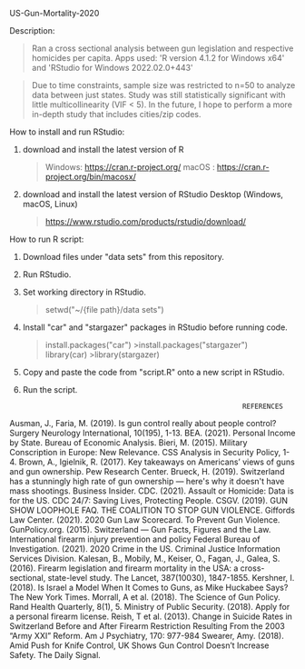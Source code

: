 US-Gun-Mortality-2020

Description:
>Ran a cross sectional analysis between gun legislation and respective homicides per capita.
Apps used: 'R version 4.1.2 for Windows x64' and 'RStudio for Windows 2022.02.0+443'

>Due to time constraints, sample size was restricted to n=50 to analyze data between just states. Study was still statistically significant with little multicollinearity (VIF < 5). In the future, I hope to perform a more in-depth study that includes cities/zip codes.

How to install and run RStudio:
1. download and install the latest version of R
   >Windows: https://cran.r-project.org/
   >macOS : https://cran.r-project.org/bin/macosx/

2. download and install the latest version of RStudio Desktop (Windows, macOS, Linux) 
   >https://www.rstudio.com/products/rstudio/download/

How to run R script:
1. Download files under "data sets" from this repository.
2. Run RStudio.
3. Set working directory in RStudio. 
   >setwd("~/{file path}/data sets")

4. Install "car" and "stargazer" packages in RStudio before running code.
   >install.packages("car")           >install.packages("stargazer")  
   >library(car)                      >library(stargazer)

5. Copy and paste the code from "script.R" onto a new script in RStudio. 
6. Run the script.



                                                                        
                                                                        
                                                                        
                                                             REFERENCES

Ausman, J., Faria, M. (2019). Is gun control really about people control? Surgery Neurology International, 10(195), 1-13.
BEA. (2021). Personal Income by State. Bureau of Economic Analysis. 
Bieri, M. (2015). Military Conscription in Europe: New Relevance. CSS Analysis in Security Policy, 1-4. 
Brown, A., Igielnik, R. (2017). Key takeaways on Americans’ views of guns and gun ownership. Pew Research Center. 
Brueck, H. (2019). Switzerland has a stunningly high rate of gun ownership — here's why it doesn't have mass shootings. Business Insider. 
CDC. (2021). Assault or Homicide: Data is for the US. CDC 24/7: Saving Lives, Protecting People.
CSGV. (2019). GUN SHOW LOOPHOLE FAQ. THE COALITION TO STOP GUN VIOLENCE. 
Giffords Law Center. (2021). 2020 Gun Law Scorecard. To Prevent Gun Violence. 
GunPolicy.org. (2015). Switzerland — Gun Facts, Figures and the Law. International firearm injury prevention and policy
Federal Bureau of Investigation. (2021). 2020 Crime in the US. Criminal Justice Information Services Division. 
Kalesan, B., Mobily, M., Keiser, O., Fagan, J., Galea, S. (2016). Firearm legislation and firearm mortality in the USA: a cross-sectional, state-level study. The            Lancet, 387(10030), 1847-1855.
Kershner, I. (2018). Is Israel a Model When It Comes to Guns, as Mike Huckabee Says? The New York Times. 
Morrall, A et al. (2018). The Science of Gun Policy. Rand Health Quarterly, 8(1), 5. 
Ministry of Public Security. (2018). Apply for a personal firearm license.
Reish, T et al. (2013).  Change in Suicide Rates in Switzerland Before and After Firearm Restriction Resulting From the 2003 “Army XXI” Reform. Am J Psychiatry, 
       170: 977-984
Swearer, Amy. (2018). Amid Push for Knife Control, UK Shows Gun Control Doesn’t Increase Safety. The Daily Signal. 
